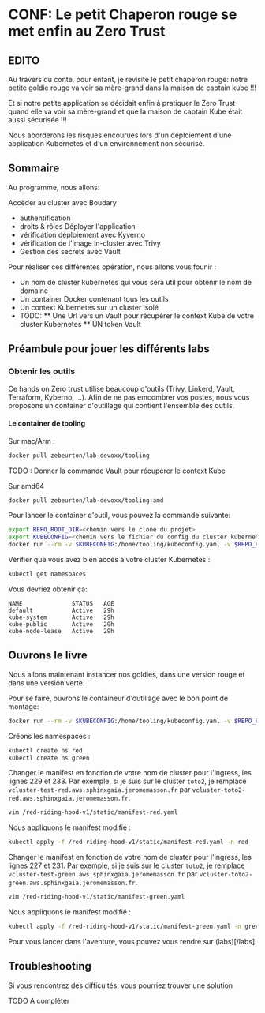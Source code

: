 # CONF: Le petit Chaperon rouge se met enfin au Zero Trust

## EDITO

Au travers du conte, pour enfant, je revisite le petit chaperon rouge: notre petite goldie rouge va voir sa mère-grand dans la maison de captain kube !!!

Et si notre petite application se décidait enfin à pratiquer le Zero Trust quand elle va voir sa mère-grand et que la maison de captain Kube était aussi sécurisée !!!

Nous aborderons les risques encourues lors d'un déploiement d'une application Kubernetes et d'un environnement non sécurisé.

## Sommaire

Au programme, nous allons:

Accèder au cluster avec Boudary
- authentification
- droits & rôles
Déployer l'application 
- vérification déploiement avec Kyverno
- vérification de l'image in-cluster avec Trivy
- Gestion des secrets avec Vault


Pour réaliser ces différentes opération, nous allons vous founir :
* Un nom de cluster kubernetes qui vous sera util pour obtenir le nom de domaine
* Un container Docker contenant tous les outils 
* Un context Kubernetes sur un cluster isolé
* TODO:
** Une Url vers un Vault pour récupérer le context Kube de votre cluster Kubernetes
** UN token Vault

## Préambule pour jouer les différents labs

### Obtenir les outils

Ce hands on Zero trust utilise beaucoup d'outils (Trivy, Linkerd, Vault, Terraform, Kyberno, ...).
Afin de ne pas emcombrer vos postes, nous vous proposons un container d'outillage qui contient l'ensemble des outils.

#### Le container de tooling

Sur mac/Arm :
```bash
docker pull zebeurton/lab-devoxx/tooling
```

TODO : Donner la commande Vault pour récupérer le context Kube

Sur amd64

```bash
docker pull zebeurton/lab-devoxx/tooling:amd
```

Pour lancer le container d'outil, vous pouvez la commande suivante:

```bash
export REPO_ROOT_DIR=<chemin vers le clone du projet>
export KUBECONFIG=<chemin vers le fichier du config du cluster kubernetes>
docker run --rm -v $KUBECONFIG:/home/tooling/kubeconfig.yaml -v $REPO_ROOT_DIR/labs/00-preconfig/:/apps -it zebeurton/lab-devoxx/tooling
```

Vérifier que vous avez bien accés à votre cluster Kubernetes :
```bash
kubectl get namespaces
```

Vous devriez obtenir ça:
```
NAME              STATUS   AGE
default           Active   29h
kube-system       Active   29h
kube-public       Active   29h
kube-node-lease   Active   29h
```

## Ouvrons le livre

Nous allons maintenant instancer nos goldies, dans une version rouge et dans une version verte.

Pour se faire, ouvrons le containeur d'outillage avec le bon point de montage:
```bash
docker run --rm -v $KUBECONFIG:/home/tooling/kubeconfig.yaml -v $REPO_ROOT_DIR/labs/01-red-riding-hood-v1/:/red-riding-hood-v1 -it zebeurton/lab-devoxx/tooling
```

Créons les namespaces :
```bash
kubectl create ns red
kubectl create ns green
```

Changer le manifest en fonction de votre nom de cluster pour l'ingress, les lignes 229 et 233. Par exemple, si je suis sur le cluster `toto2`, je remplace `vcluster-test-red.aws.sphinxgaia.jeromemasson.fr` par `vcluster-toto2-red.aws.sphinxgaia.jeromemasson.fr`.
```bash
vim /red-riding-hood-v1/static/manifest-red.yaml
```

Nous appliquons le manifest modifié :
```bash
kubectl apply -f /red-riding-hood-v1/static/manifest-red.yaml -n red
```

Changer le manifest en fonction de votre nom de cluster pour l'ingress, les lignes 227 et 231. Par exemple, si je suis sur le cluster `toto2`, je remplace `vcluster-test-green.aws.sphinxgaia.jeromemasson.fr` par `vcluster-toto2-green.aws.sphinxgaia.jeromemasson.fr`.
```bash
vim /red-riding-hood-v1/static/manifest-green.yaml
```

Nous appliquons le manifest modifié :
```bash
kubectl apply -f /red-riding-hood-v1/static/manifest-green.yaml -n green
```

Pour vous lancer dans l'aventure, vous pouvez vous rendre sur (labs)[/labs]

## Troubleshooting

Si vous rencontrez des difficultés, vous pourriez trouver une solution

TODO A compléter

